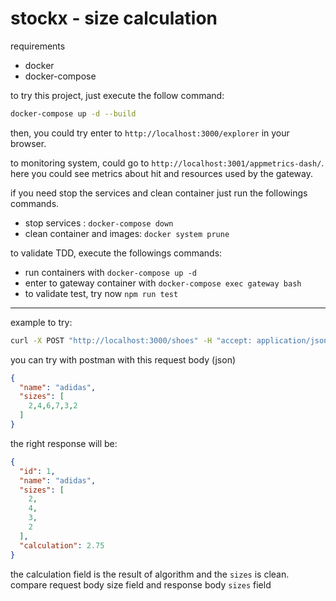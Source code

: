 # stockx - size calculation

requirements
- docker
- docker-compose

to try this project, just execute the follow command:

```bash
docker-compose up -d --build
```

then, you could try enter to `http://localhost:3000/explorer` in your browser.

to monitoring system, could go to `http://localhost:3001/appmetrics-dash/`.
here you could see metrics about hit and resources used by the gateway. 

if you need stop the services and clean container just run the followings 
commands.

- stop services : `docker-compose down`
- clean container and images: `docker system prune`


to validate TDD, execute the followings commands:

- run containers with `docker-compose up -d`
- enter to gateway container  with `docker-compose exec gateway bash`
- to validate test, try now `npm run test`

______

example to try:

```bash
curl -X POST "http://localhost:3000/shoes" -H "accept: application/json" -H "Content-Type: application/json" -d "{\"name\":\"adidas\",\"sizes\":[2,4,6,7,3,2]}"
```

you can try with postman with this request body (json)

```json
{
  "name": "adidas",
  "sizes": [
    2,4,6,7,3,2
  ]
}
```

the right response will be:

```json
{
  "id": 1,
  "name": "adidas",
  "sizes": [
    2,
    4,
    3,
    2
  ],
  "calculation": 2.75
}
```

the calculation field is the result of algorithm and the `sizes` is clean.
compare request body size field and response body `sizes` field


